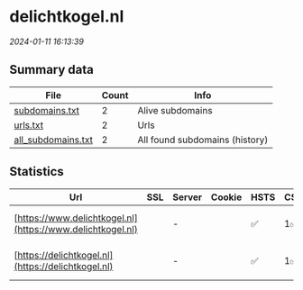 # delichtkogel.nl
*2024-01-11 16:13:39*
## Summary data
| File       | Count | Info |
|------------|-------|------|
|[subdomains.txt](/data/delichtkogel.nl/subdomains.txt)|2|Alive subdomains|
|[urls.txt](/data/delichtkogel.nl/urls.txt)|2|Urls|
|[all_subdomains.txt](/data/delichtkogel.nl/all_subdomains.txt)|2|All found subdomains (history)|
## Statistics
| Url | SSL | Server | Cookie | HSTS | CSP | XFO | XXP | RP | Tech |Title |
|------------|-------|------|------|------|------|------|------|------|------|------|
|[https://www.delichtkogel.nl](https://www.delichtkogel.nl)| |-| |:white_check_mark: | 1:white_check_mark: | 2:white_check_mark: | 3:white_check_mark: |HSTS Microsoft ASP.NET:-|Object moved|
|[https://delichtkogel.nl](https://delichtkogel.nl)| |-| |:white_check_mark: | 1:white_check_mark: | 2:white_check_mark: | 3:white_check_mark: |HSTS Microsoft ASP.NET:-|Home - delichtko...|